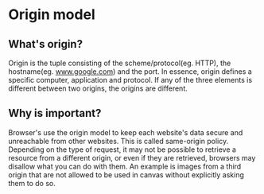 # Origin model

## What's origin?
Origin is the tuple consisting of the scheme/protocol(eg. HTTP), the hostname(eg. www.google.com) and the port. In essence, origin defines a specific computer, application and protocol. If any of the three elements is different between two origins, the origins are different.

## Why is important?
Browser's use the origin model to keep each website's data secure and unreachable from other websites. This is called same-origin policy. Depending on the type of request, it may not be possible to retrieve a resource from a different origin, or even if they are retrieved, browsers may disallow what you can do with them. An example is images from a third origin that are not allowed to be used in canvas without explicitly asking them to do so.
